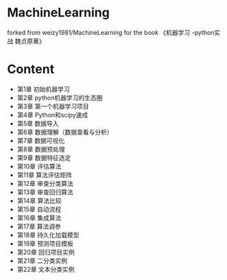 # MachineLearning
forked from weizy1981/MachineLearning for the book 《机器学习 -python实战  魏贞原著》
# Content
   * 第1章 初始机器学习
   * 第2章 python机器学习的生态圈
   * 第3章 第一个机器学习项目
   * 第4章 Python和scipy速成
   * 第5章 数据导入
   * 第6章 数据理解（数据查看与分析）
   * 第7章 数据可视化
   * 第8章 数据预处理
   * 第9章 数据特征选定
   * 第10章 评估算法
   * 第11章 算法评估矩阵
   * 第12章 审查分类算法
   * 第13章 审查回归算法
   * 第14章 算法比较
   * 第15章 自动流程
   * 第16章 集成算法
   * 第17章 算法调参
   * 第18章 持久化加载模型
   * 第19章 预测项目模板
   * 第20章 回归项目实例
   * 第21章 二分类实例
   * 第22章 文本分类实例
   
